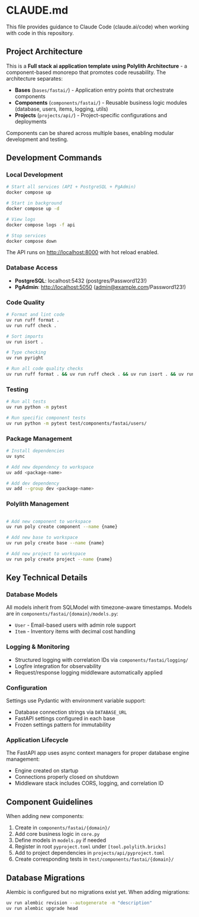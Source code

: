 # CLAUDE.md

This file provides guidance to Claude Code (claude.ai/code) when working with code in this repository.

## Project Architecture

This is a **Full stack ai application template using Polylith Architecture** - a component-based monorepo that promotes code reusability. The architecture separates:

- **Bases** (`bases/fastai/`) - Application entry points that orchestrate components
- **Components** (`components/fastai/`) - Reusable business logic modules (database, users, items, logging, utils)
- **Projects** (`projects/api/`) - Project-specific configurations and deployments

Components can be shared across multiple bases, enabling modular development and testing.

## Development Commands

### Local Development

```bash
# Start all services (API + PostgreSQL + PgAdmin)
docker compose up

# Start in background
docker compose up -d

# View logs
docker compose logs -f api

# Stop services
docker compose down
```

The API runs on <http://localhost:8000> with hot reload enabled.

### Database Access

- **PostgreSQL**: localhost:5432 (postgres/Password123!)
- **PgAdmin**: <http://localhost:5050> (<admin@example.com>/Password123!)

### Code Quality

```bash
# Format and lint code
uv run ruff format .
uv run ruff check .

# Sort imports
uv run isort .

# Type checking
uv run pyright

# Run all code quality checks
uv run ruff format . && uv run ruff check . && uv run isort . && uv run pyright
```

### Testing

```bash
# Run all tests
uv run python -m pytest

# Run specific component tests
uv run python -m pytest test/components/fastai/users/

```

### Package Management

```bash
# Install dependencies
uv sync

# Add new dependency to workspace
uv add <package-name>

# Add dev dependency
uv add --group dev <package-name>
```

### Polylith Management

```bash

# Add new component to workspace
uv run poly create component --name {name}

# Add new base to workspace
uv run poly create base --name {name}

# Add new project to workspace
uv run poly create project --name {name}

```

## Key Technical Details

### Database Models

All models inherit from SQLModel with timezone-aware timestamps. Models are in `components/fastai/{domain}/models.py`:

- `User` - Email-based users with admin role support
- `Item` - Inventory items with decimal cost handling

### Logging & Monitoring

- Structured logging with correlation IDs via `components/fastai/logging/`
- Logfire integration for observability
- Request/response logging middleware automatically applied

### Configuration

Settings use Pydantic with environment variable support:

- Database connection strings via `DATABASE_URL`
- FastAPI settings configured in each base
- Frozen settings pattern for immutability

### Application Lifecycle

The FastAPI app uses async context managers for proper database engine management:

- Engine created on startup
- Connections properly closed on shutdown
- Middleware stack includes CORS, logging, and correlation ID

## Component Guidelines

When adding new components:

1. Create in `components/fastai/{domain}/`
2. Add core business logic in `core.py`
3. Define models in `models.py` if needed
4. Register in root `pyproject.toml` under `[tool.polylith.bricks]`
5. Add to project dependencies in `projects/api/pyproject.toml`
6. Create corresponding tests in `test/components/fastai/{domain}/`

## Database Migrations

Alembic is configured but no migrations exist yet. When adding migrations:

```bash
uv run alembic revision --autogenerate -m "description"
uv run alembic upgrade head
```
